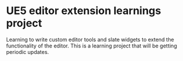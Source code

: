 # UE5 editor extension learnings project

Learning to write custom editor tools and slate widgets to extend the functionality of the editor. This is a learning project that will be getting periodic updates.
